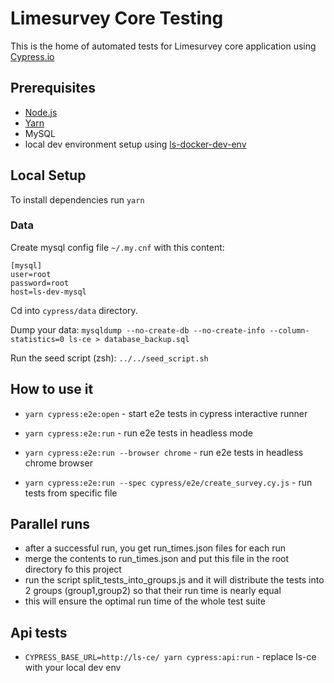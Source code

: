 # Limesurvey Core Testing 

This is the home of automated tests for Limesurvey core application using [Cypress.io](https://www.cypress.io/)

## Prerequisites

* [Node.js](https://nodejs.org/en)
* [Yarn](https://yarnpkg.com/)
* MySQL
* local dev environment setup using [ls-docker-dev-env](https://bitbucket.org/limesurvey/ls-docker-dev-env/src/master/)

## Local Setup

To install dependencies run ```yarn```

### Data

Create mysql config file ```~/.my.cnf``` with this content:
```
[mysql]
user=root
password=root
host=ls-dev-mysql
```

Cd into ```cypress/data``` directory.

Dump your data:
```mysqldump --no-create-db --no-create-info --column-statistics=0 ls-ce > database_backup.sql```

Run the seed script (zsh):
```../../seed_script.sh```


## How to use it

* ```yarn cypress:e2e:open``` - start e2e tests in cypress interactive runner
* ```yarn cypress:e2e:run``` - run e2e tests in headless mode

* ```yarn cypress:e2e:run --browser chrome``` - run e2e tests in headless chrome browser
* ```yarn cypress:e2e:run --spec cypress/e2e/create_survey.cy.js``` - run tests from specific file

## Parallel runs

* after a successful run, you get run_times.json files for each run
* merge the contents to run_times.json and put this file in the root directory fo this project
* run the script split_tests_into_groups.js and it will distribute the tests into 2 groups (group1,group2) so that their run time is nearly equal
* this will ensure the optimal run time of the whole test suite

## Api tests

* ```CYPRESS_BASE_URL=http://ls-ce/ yarn cypress:api:run``` - replace ls-ce with your local dev env
